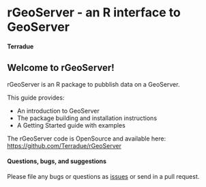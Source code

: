 # rGeoServer - an R interface to GeoServer

#### Terradue

## Welcome to rGeoServer!

rGeoServer is an R package to pubblish data on a GeoServer.

This guide provides:

* An introduction to GeoServer
* The package building and installation instructions
* A Getting Started guide with examples

The rGeoServer code is OpenSource and available here: https://github.com/Terradue/rGeoServer

#### Questions, bugs, and suggestions

Please file any bugs or questions as [issues](https://github.com/Terradue/rGeoServer/issues/new) or send in a pull request.
